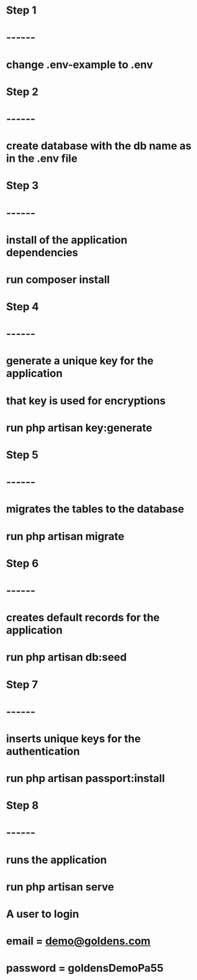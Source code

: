 # Step 1
# ------
# change .env-example to .env

# Step 2
# ------
# create database with the db name as in the .env file

# Step 3
# ------
# install of the application dependencies
# run composer install

# Step 4
# ------
# generate a unique key for the application
# that key is used for encryptions
# run php artisan key:generate

# Step 5
# ------
# migrates the tables to the database
# run php artisan migrate

# Step 6
# ------
# creates default records for the application
# run php artisan db:seed

# Step 7
# ------
# inserts unique keys for the authentication 
# run php artisan passport:install

# Step 8
# ------
# runs the application
# run php artisan serve



# A user to login
# email     = demo@goldens.com
# password  = goldensDemoPa55